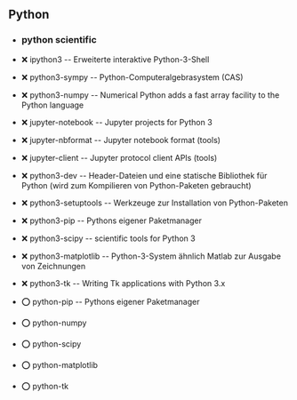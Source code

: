 ##  Python

- ###  python scientific

[//]: # (Carsten: IPython wird separat via HOOK installiert. Ist deutlich aktueller)

- :x:  ipython3  -- Erweiterte interaktive Python-3-Shell 
- :x:  python3-sympy  -- Python-Computeralgebrasystem (CAS)
- :x:  python3-numpy  -- Numerical Python adds a fast array facility to the Python language

- :x:  jupyter-notebook  --	Jupyter projects for Python 3
- :x:  jupyter-nbformat  --	Jupyter notebook format (tools)
- :x:  jupyter-client  --	Jupyter protocol client APIs (tools)

- :x:  python3-dev  -- Header-Dateien und eine statische Bibliothek für Python (wird zum Kompilieren von Python-Paketen gebraucht)
- :x:  python3-setuptools  --	Werkzeuge zur Installation von Python-Paketen
- :x:  python3-pip  -- 		Pythons eigener Paketmanager
- :x:  python3-scipy  --	scientific tools for Python 3
- :x:  python3-matplotlib  --	Python-3-System ähnlich Matlab zur Ausgabe von Zeichnungen
- :x:  python3-tk  --		Writing Tk applications with Python 3.x

- :o:  python-pip  -- Pythons eigener Paketmanager
- :o:  python-numpy
- :o:  python-scipy
- :o:  python-matplotlib
- :o:  python-tk
